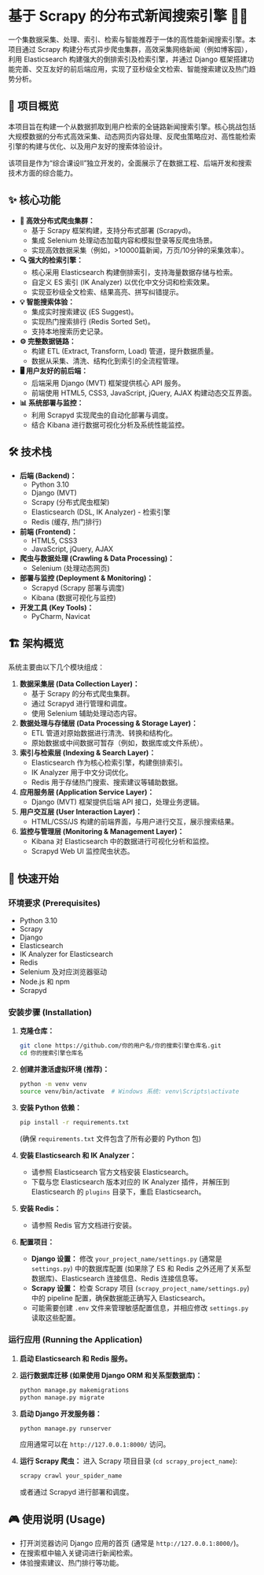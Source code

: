 # 基于 Scrapy 的分布式新闻搜索引擎 🔎📰

一个集数据采集、处理、索引、检索与智能推荐于一体的高性能新闻搜索引擎。本项目通过 Scrapy 构建分布式异步爬虫集群，高效采集网络新闻（例如博客园），利用 Elasticsearch 构建强大的倒排索引及检索引擎，并通过 Django 框架搭建功能完善、交互友好的前后端应用，实现了亚秒级全文检索、智能搜索建议及热门趋势分析。


## 🌟 项目概览

本项目旨在构建一个从数据抓取到用户检索的全链路新闻搜索引擎。核心挑战包括大规模数据的分布式高效采集、动态网页内容处理、反爬虫策略应对、高性能检索引擎的构建与优化、以及用户友好的搜索体验设计。

该项目是作为“综合课设II”独立开发的，全面展示了在数据工程、后端开发和搜索技术方面的综合能力。

## ✨ 核心功能

*   **🚀 高效分布式爬虫集群：**
    *   基于 Scrapy 框架构建，支持分布式部署 (Scrapyd)。
    *   集成 Selenium 处理动态加载内容和模拟登录等反爬虫场景。
    *   实现高效数据采集（例如，>10000篇新闻，万页/10分钟的采集效率）。
*   **🔍 强大的检索引擎：**
    *   核心采用 Elasticsearch 构建倒排索引，支持海量数据存储与检索。
    *   自定义 ES 索引 (IK Analyzer) 以优化中文分词和检索效果。
    *   实现亚秒级全文检索、结果高亮、拼写纠错提示。
*   **💡 智能搜索体验：**
    *   集成实时搜索建议 (ES Suggest)。
    *   实现热门搜索排行 (Redis Sorted Set)。
    *   支持本地搜索历史记录。
*   **⚙️ 完整数据链路：**
    *   构建 ETL (Extract, Transform, Load) 管道，提升数据质量。
    *   数据从采集、清洗、结构化到索引的全流程管理。
*   **🖥️ 用户友好的前后端：**
    *   后端采用 Django (MVT) 框架提供核心 API 服务。
    *   前端使用 HTML5, CSS3, JavaScript, jQuery, AJAX 构建动态交互界面。
*   **📊 系统部署与监控：**
    *   利用 Scrapyd 实现爬虫的自动化部署与调度。
    *   结合 Kibana 进行数据可视化分析及系统性能监控。

## 🛠️ 技术栈

*   **后端 (Backend)：**
    *   Python 3.10
    *   Django (MVT)
    *   Scrapy (分布式爬虫框架)
    *   Elasticsearch (DSL, IK Analyzer) - 检索引擎
    *   Redis (缓存, 热门排行)
*   **前端 (Frontend)：**
    *   HTML5, CSS3
    *   JavaScript, jQuery, AJAX
*   **爬虫与数据处理 (Crawling & Data Processing)：**
    *   Selenium (处理动态网页)
*   **部署与监控 (Deployment & Monitoring)：**
    *   Scrapyd (Scrapy 部署与调度)
    *   Kibana (数据可视化与监控)
*   **开发工具 (Key Tools)：**
    *   PyCharm, Navicat

## 🏗️ 架构概览

系统主要由以下几个模块组成：

1.  **数据采集层 (Data Collection Layer)：**
    *   基于 Scrapy 的分布式爬虫集群。
    *   通过 Scrapyd 进行管理和调度。
    *   使用 Selenium 辅助处理动态内容。
2.  **数据处理与存储层 (Data Processing & Storage Layer)：**
    *   ETL 管道对原始数据进行清洗、转换和结构化。
    *   原始数据或中间数据可暂存（例如，数据库或文件系统）。
3.  **索引与检索层 (Indexing & Search Layer)：**
    *   Elasticsearch 作为核心检索引擎，构建倒排索引。
    *   IK Analyzer 用于中文分词优化。
    *   Redis 用于存储热门搜索、搜索建议等辅助数据。
4.  **应用服务层 (Application Service Layer)：**
    *   Django (MVT) 框架提供后端 API 接口，处理业务逻辑。
5.  **用户交互层 (User Interaction Layer)：**
    *   HTML/CSS/JS 构建的前端界面，与用户进行交互，展示搜索结果。
6.  **监控与管理层 (Monitoring & Management Layer)：**
    *   Kibana 对 Elasticsearch 中的数据进行可视化分析和监控。
    *   Scrapyd Web UI 监控爬虫状态。

## 🚀 快速开始

### 环境要求 (Prerequisites)

*   Python 3.10
*   Scrapy
*   Django
*   Elasticsearch 
*   IK Analyzer for Elasticsearch
*   Redis
*   Selenium 及对应浏览器驱动
*   Node.js 和 npm
*   Scrapyd

### 安装步骤 (Installation)

1.  **克隆仓库：**
    ```bash
    git clone https://github.com/你的用户名/你的搜索引擎仓库名.git
    cd 你的搜索引擎仓库名
    ```

2.  **创建并激活虚拟环境 (推荐)：**
    ```bash
    python -m venv venv
    source venv/bin/activate  # Windows 系统: venv\Scripts\activate
    ```

3.  **安装 Python 依赖：**
    ```bash
    pip install -r requirements.txt
    ```
    (确保 `requirements.txt` 文件包含了所有必要的 Python 包)

4.  **安装 Elasticsearch 和 IK Analyzer：**
    *   请参照 Elasticsearch 官方文档安装 Elasticsearch。
    *   下载与您 Elasticsearch 版本对应的 IK Analyzer 插件，并解压到 Elasticsearch 的 `plugins` 目录下，重启 Elasticsearch。

5.  **安装 Redis：**
    *   请参照 Redis 官方文档进行安装。

6.  **配置项目：**
    *   **Django 设置：** 修改 `your_project_name/settings.py` (通常是 `settings.py`) 中的数据库配置 (如果除了 ES 和 Redis 之外还用了关系型数据库)、Elasticsearch 连接信息、Redis 连接信息等。
    *   **Scrapy 设置：** 检查 Scrapy 项目 (`scrapy_project_name/settings.py`) 中的 pipeline 配置，确保数据能正确写入 Elasticsearch。
    *   可能需要创建 `.env` 文件来管理敏感配置信息，并相应修改 `settings.py` 读取这些配置。

### 运行应用 (Running the Application)

1.  **启动 Elasticsearch 和 Redis 服务。**

2.  **运行数据库迁移 (如果使用 Django ORM 和关系型数据库)：**
    ```bash
    python manage.py makemigrations
    python manage.py migrate
    ```

3.  **启动 Django 开发服务器：**
    ```bash
    python manage.py runserver
    ```
    应用通常可以在 `http://127.0.0.1:8000/` 访问。

4.  **运行 Scrapy 爬虫：**
    进入 Scrapy 项目目录 (`cd scrapy_project_name`):
    ```bash
    scrapy crawl your_spider_name
    ```
    或者通过 Scrapyd 进行部署和调度。

## 🎮 使用说明 (Usage)

*   打开浏览器访问 Django 应用的首页 (通常是 `http://127.0.0.1:8000/`)。
*   在搜索框中输入关键词进行新闻检索。
*   体验搜索建议、热门排行等功能。

<!-- ## 📁 项目结构 (可选, 但很有帮助)
